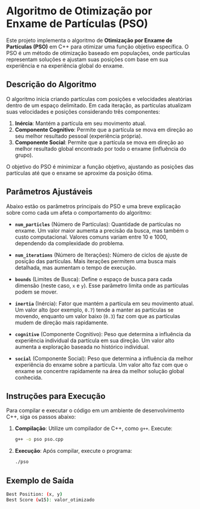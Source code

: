 # Algoritmo de Otimização por Enxame de Partículas (PSO)

Este projeto implementa o algoritmo de **Otimização por Enxame de Partículas (PSO)** em C++ para otimizar uma função objetivo específica. O PSO é um método de otimização baseado em populações, onde partículas representam soluções e ajustam suas posições com base em sua experiência e na experiência global do enxame.

## Descrição do Algoritmo
O algoritmo inicia criando partículas com posições e velocidades aleatórias dentro de um espaço delimitado. Em cada iteração, as partículas atualizam suas velocidades e posições considerando três componentes:

1. **Inércia**: Mantém a partícula em seu movimento atual.
2. **Componente Cognitivo**: Permite que a partícula se mova em direção ao seu melhor resultado pessoal (experiência própria).
3. **Componente Social**: Permite que a partícula se mova em direção ao melhor resultado global encontrado por todo o enxame (influência do grupo).

O objetivo do PSO é minimizar a função objetivo, ajustando as posições das partículas até que o enxame se aproxime da posição ótima.

## Parâmetros Ajustáveis

Abaixo estão os parâmetros principais do PSO e uma breve explicação sobre como cada um afeta o comportamento do algoritmo:

- **`num_particles`** (Número de Partículas): Quantidade de partículas no enxame. Um valor maior aumenta a precisão da busca, mas também o custo computacional. Valores comuns variam entre 10 e 1000, dependendo da complexidade do problema.
  
- **`num_iterations`** (Número de Iterações): Número de ciclos de ajuste de posição das partículas. Mais iterações permitem uma busca mais detalhada, mas aumentam o tempo de execução.

- **`bounds`** (Limites de Busca): Define o espaço de busca para cada dimensão (neste caso, `x` e `y`). Esse parâmetro limita onde as partículas podem se mover.

- **`inertia`** (Inércia): Fator que mantém a partícula em seu movimento atual. Um valor alto (por exemplo, `0.7`) tende a manter as partículas se movendo, enquanto um valor baixo (`0.3`) faz com que as partículas mudem de direção mais rapidamente.

- **`cognitive`** (Componente Cognitivo): Peso que determina a influência da experiência individual da partícula em sua direção. Um valor alto aumenta a exploração baseada no histórico individual.

- **`social`** (Componente Social): Peso que determina a influência da melhor experiência do enxame sobre a partícula. Um valor alto faz com que o enxame se concentre rapidamente na área da melhor solução global conhecida.

## Instruções para Execução

Para compilar e executar o código em um ambiente de desenvolvimento C++, siga os passos abaixo:

1. **Compilação**: Utilize um compilador de C++, como `g++`. Execute:
   ```bash
   g++ -o pso pso.cpp


2. **Execução**: Após compilar, execute o programa:
      ```bash
   ./pso


## Exemplo de Saída
  ```bash
  Best Position: (x, y)
  Best Score (w15): valor_otimizado
